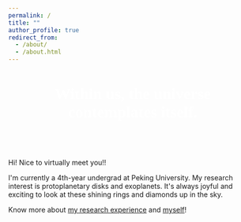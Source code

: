 ```yaml
---
permalink: /
title: ""
author_profile: true
redirect_from: 
  - /about/
  - /about.html
---
```


<div style="
    background-image: url('/yihanli.github.io/images/title.png');
    background-size: cover;
    background-position: center;
    text-align: center;
    padding: 30px 2px;   /* 高度可以调整 */
    color: white;          /* 标题文字颜色 */
">
  <h1 style="font-family: 'Dancing Script', cursive; font-size: 32px; margin: 0;">
    Within us, the universe contemplates itself.
  </h1>
</div>

<!-- ---
permalink: /
title: "<span style='font-family: \"Dancing Script\", cursive; font-size: 32px;'>The universe contemplates itself through the mind of humankind.</span>"
author_profile: true
redirect_from: 
  - /about/
  - /about.html
---

![Cat’s Paw Nebula (NIRCam Image) from JWST](/images/nebula.png) -->
&nbsp;

Hi! Nice to virtually meet you!!

I'm currently a 4th-year undergrad at Peking University. My research interest is protoplanetary disks and exoplanets. It's always joyful and exciting to look at these shining rings and diamonds up in the sky. 

Know more about <a href="/research/">my research experience</a> and <a href="/aboutme/">myself</a>!

<!-- <img src="https://assets.science.nasa.gov/dynamicimage/assets/science/missions/webb/science/2021/09/STScI-01FFFXRJGFBDWMBBR2J7TZTQ37.png?w=1807&h=2256&fit=crop&crop=faces%2Cfocalpoint" 
     alt="protoplanetary disks" width="45%" style="float: left; margin-right: 2%;">
     
<img src="/images/hr8799-orbit-hd.webp" 
     alt="exoplanets" width="45%" style="float: right; margin-left: 2%;"> -->


<!-- This is the front page of a website that is powered by the [Academic Pages template](https://github.com/academicpages/academicpages.github.io) and hosted on GitHub pages. [GitHub pages](https://pages.github.com) is a free service in which websites are built and hosted from code and data stored in a GitHub repository, automatically updating when a new commit is made to the repository. This template was forked from the [Minimal Mistakes Jekyll Theme](https://mmistakes.github.io/minimal-mistakes/) created by Michael Rose, and then extended to support the kinds of content that academics have: publications, talks, teaching, a portfolio, blog posts, and a dynamically-generated CV. Incidentally, these same features make it a great template for anyone that needs to show off a professional template!

 You can fork [this template](https://github.com/academicpages/academicpages.github.io) right now, modify the configuration and Markdown files, add your own PDFs and other content, and have your own site for free, with no ads! -->
<!-- 
Education
====== -->


<!-- Like many other Jekyll-based GitHub Pages templates, Academic Pages makes you separate the website's content from its form. The content & metadata of your website are in structured Markdown files, while various other files constitute the theme, specifying how to transform that content & metadata into HTML pages. You keep these various Markdown (.md), YAML (.yml), HTML, and CSS files in a public GitHub repository. Each time you commit and push an update to the repository, the [GitHub pages](https://pages.github.com/) service creates static HTML pages based on these files, which are hosted on GitHub's servers free of charge.

Many of the features of dynamic content management systems (like Wordpress) can be achieved in this fashion, using a fraction of the computational resources and with far less vulnerability to hacking and DDoSing. You can also modify the theme to your heart's content without touching the content of your site. If you get to a point where you've broken something in Jekyll/HTML/CSS beyond repair, your Markdown files describing your talks, publications, etc. are safe. You can rollback the changes or even delete the repository and start over - just be sure to save the Markdown files! You can also write scripts that process the structured data on the site, such as [this one](https://github.com/academicpages/academicpages.github.io/blob/master/talkmap.ipynb) that analyzes metadata in pages about talks to display [a map of every location you've given a talk](https://academicpages.github.io/talkmap.html).

For those users that need more advanced functionality, the template also supports the following popular tools:
- [MathJax](https://www.mathjax.org/) for mathematical equations
- [Mermaid](https://mermaid.js.org/) for diagraming
- [Plotly](https://plotly.com/javascript/) for plotting -->


